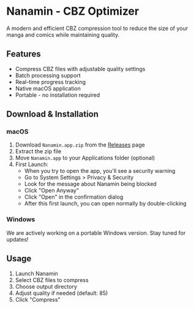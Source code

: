 # Nanamin - CBZ Optimizer

A modern and efficient CBZ compression tool to reduce the size of your manga and comics while maintaining quality.

## Features

- Compress CBZ files with adjustable quality settings
- Batch processing support
- Real-time progress tracking
- Native macOS application
- Portable - no installation required

## Download & Installation

### macOS
1. Download `Nanamin.app.zip` from the [Releases](https://github.com/crisperience/nanamin-cbz-optimizer/releases) page
2. Extract the zip file
3. Move `Nanamin.app` to your Applications folder (optional)
4. First Launch:
   - When you try to open the app, you'll see a security warning
   - Go to System Settings > Privacy & Security
   - Look for the message about Nanamin being blocked
   - Click "Open Anyway"
   - Click "Open" in the confirmation dialog
   - After this first launch, you can open normally by double-clicking

### Windows
We are actively working on a portable Windows version. Stay tuned for updates!

## Usage

1. Launch Nanamin
2. Select CBZ files to compress
3. Choose output directory
4. Adjust quality if needed (default: 85)
5. Click "Compress" 